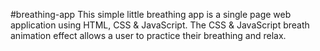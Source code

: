 #breathing-app
This simple little breathing app is a single page web application using HTML, CSS & JavaScript. The CSS & JavaScript breath animation effect allows a user to practice their breathing and relax. 